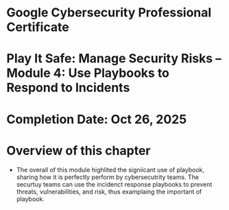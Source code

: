 # Google Cybersecurity Professional Certificate
# Play It Safe: Manage Security Risks – Module 4: Use Playbooks to Respond to Incidents
# Completion Date: Oct 26, 2025

# Overview of this chapter 
- The overall of this module highlited the signiicant use of playbook, sharing how it is perfectly perform by cybersecutrity teams. The securtuy teams can use the incidenct response playbooks to prevent threats, vulnerabilities, and risk, thus examplaing the important of playbook.
